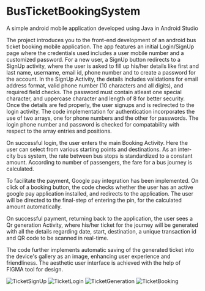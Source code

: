 # BusTicketBookingSystem
A simple android mobile application developed using Java in Android Studio

The project introduces you to the front-end development of an android bus ticket booking mobile application. 
The app features an initial Login/SignUp page where the credentials used includes a user mobile number and a customized password. For a new user, a SignUp button 
redirects to a SignUp activity, where the user is asked to fill up his/her details like first and last name, username, email id, phone number and 
to create a password for the account.
In the SignUp Activity, the details includes validations for email address format, valid phone number (10 characters and all digits), and required field checks.
The password must contain atleast one special character, and uppercase character and length of 8 for better security.
Once the details are fed properly, the user signups and is redirected to the login activity.
The code implementation for authentication incorporates the use of two arrays, one for phone numbers and the other for passwords. The login phone number and password
is checked for compatability with respect to the array entries and positions.

On successful login, the user enters the main Booking Activity. Here the user can select from various starting points and destinations. As an inter-city bus system,
the rate between bus stops is standardized to a constant amount. According to number of passengers, the fare for a bus journey is calculated. 

To facilitate the payment, Google pay integration has been implemented. On click of a booking button, the code checks whether the user 
has an active google pay application installed, and redirects to the application. The user will be directed to the final-step of entering the pin, for the calculated amount automatically.

On successful payment, returning back to the application, the user sees a Qr generation Activity, where his/her ticket for the journey will be generated with all 
the details regarding date, start, destination, a unique transaction id and QR code to be scanned in real-time.

The code further implements automatic saving of the generated ticket into the device's gallery as an image, enhancing user experience and friendliness.
The aesthetic user interface is achieved with the help of FIGMA tool for design.



![TicketSignUp](https://github.com/NavneethMNambiar/BusTicketBookingSystem/assets/121511892/bddac3fe-0899-4421-8adf-8871d9bf9bbe)
![TicketLogin](https://github.com/NavneethMNambiar/BusTicketBookingSystem/assets/121511892/d0468344-ea86-4a39-b66f-d616d6674b5d)
![TicketGeneration](https://github.com/NavneethMNambiar/BusTicketBookingSystem/assets/121511892/3643c246-6fd6-46f9-880b-7f428e16fab4)
![TicketBooking](https://github.com/NavneethMNambiar/BusTicketBookingSystem/assets/121511892/18536bc4-bc6a-4964-978b-5961fdf5f469)
